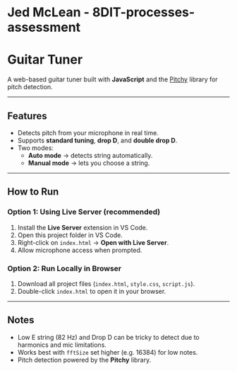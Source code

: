 # Jed McLean - 8DIT-processes-assessment

# Guitar Tuner

A web-based guitar tuner built with **JavaScript** and the [Pitchy](https://github.com/lemoss/pitchy) library for pitch detection.

---

## Features
- Detects pitch from your microphone in real time.
- Supports **standard tuning**, **drop D**, and **double drop D**.
- Two modes:
  - **Auto mode** → detects string automatically.
  - **Manual mode** → lets you choose a string.

---

## How to Run

### Option 1: Using Live Server (recommended)
1. Install the **Live Server** extension in VS Code.
2. Open this project folder in VS Code.
3. Right-click on `index.html` → **Open with Live Server**.
4. Allow microphone access when prompted.

### Option 2: Run Locally in Browser
1. Download all project files (`index.html`, `style.css`, `script.js`).
2. Double-click `index.html` to open it in your browser.
---

## Notes
- Low E string (82 Hz) and Drop D can be tricky to detect due to harmonics and mic limitations.  
- Works best with `fftSize` set higher (e.g. 16384) for low notes.  
- Pitch detection powered by the **Pitchy** library.  
